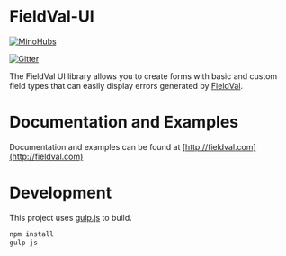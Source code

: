 FieldVal-UI
========
[![MinoHubs](https://www.minohubs.com/badge/fieldval/support.svg)](https://www.minohubs.com/hub/fieldval)

[![Gitter](https://badges.gitter.im/Join%20Chat.svg)](https://gitter.im/FieldVal/fieldval-ui?utm_source=badge&utm_medium=badge&utm_campaign=pr-badge&utm_content=badge)

The FieldVal UI library allows you to create forms with basic and custom field types that can easily display errors generated by [FieldVal](/FieldVal/fieldval-js).

Documentation and Examples
=============

Documentation and examples can be found at [http://fieldval.com](http://fieldval.com)

Development
=============

This project uses [gulp.js](http://gulpjs.com/) to build.

```bash
npm install
gulp js
```
